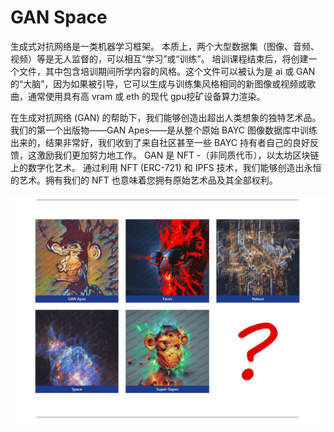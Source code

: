 # GAN Space

生成式对抗网络是一类机器学习框架。
本质上，两个大型数据集（图像、音频、视频）等是无人监督的，可以相互“学习”或“训练”。
培训课程结束后，将创建一个文件，其中包含培训期间所学内容的风格。这个文件可以被认为是 ai 或 GAN 的“大脑”，因为如果被引导，它可以生成与训练集风格相同的新图像或视频或歌曲，通常使用具有高 vram 或 eth 的现代 gpu挖矿设备算力渲染。

在生成对抗网络 (GAN) 的帮助下，我们能够创造出超出人类想象的独特艺术品。我们的第一个出版物——GAN Apes——是从整个原始 BAYC 图像数据库中训练出来的，结果非常好，我们收到了来自社区甚至一些 BAYC 持有者自己的良好反馈，这激励我们更加努力地工作。
GAN 是 NFT -（非同质代币），以太坊区块链上的数字化艺术。
通过利用 NFT (ERC-721) 和 IPFS 技术，我们能够创造出永恒的艺术。拥有我们的 NFT 也意味着您拥有原始艺术品及其全部权利。

![nft](71730536-3e00-4a74-bf55-d649f8399ed8_.png)
